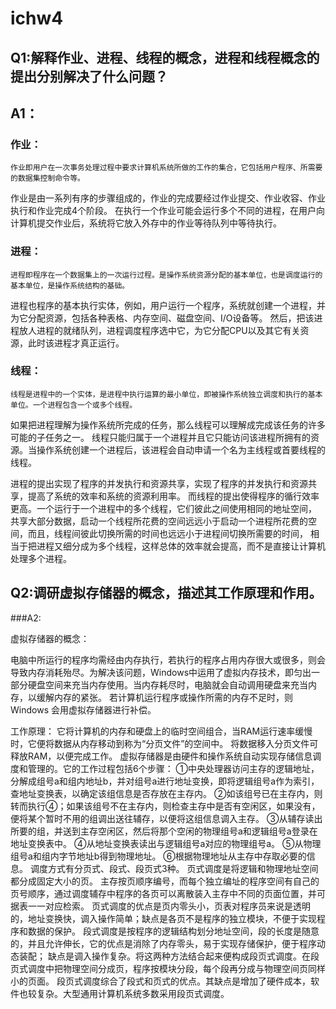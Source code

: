# ichw4

## Q1:解释作业、进程、线程的概念，进程和线程概念的提出分别解决了什么问题？

## A1：
### 作业：

    作业即用户在一次事务处理过程中要求计算机系统所做的工作的集合，它包括用户程序、所需要的数据集控制命令等。
作业是由一系列有序的步骤组成的，作业的完成要经过作业提交、作业收容、作业执行和作业完成4个阶段。
在执行一个作业可能会运行多个不同的进程，在用户向计算机提交作业后，系统将它放入外存中的作业等待队列中等待执行。

### 进程：

    进程即程序在一个数据集上的一次运行过程。是操作系统资源分配的基本单位，也是调度运行的基本单位，是操作系统结构的基础。
进程也程序的基本执行实体，例如，用户运行一个程序，系统就创建一个进程，并为它分配资源，包括各种表格、内存空间、磁盘空间、I/O设备等。
然后，把该进程放人进程的就绪队列，进程调度程序选中它，为它分配CPU以及其它有关资源，此时该进程才真正运行。


### 线程：
    线程是进程中的一个实体，是进程中执行运算的最小单位，即被操作系统独立调度和执行的基本单位。一个进程包含一个或多个线程。
如果把进程理解为操作系统所完成的任务，那么线程可以理解成完成该任务的许多可能的子任务之一。
线程只能归属于一个进程并且它只能访问该进程所拥有的资源。当操作系统创建一个进程后，该进程会自动申请一个名为主线程或首要线程的线程。



进程的提出实现了程序的并发执行和资源共享，实现了程序的并发执行和资源共享，提高了系统的效率和系统的资源利用率。
而线程的提出使得程序的循行效率更高。一个运行于一个进程中的多个线程，它们彼此之间使用相同的地址空间，
共享大部分数据，启动一个线程所花费的空间远远小于启动一个进程所花费的空间，而且，线程间彼此切换所需的时间也远远小于进程间切换所需要的时间，
相当于把进程又细分成为多个线程，这样总体的效率就会提高，而不是直接让计算机处理多个进程。

## Q2:调研虚拟存储器的概念，描述其工作原理和作用。

###A2:

虚拟存储器的概念：

电脑中所运行的程序均需经由内存执行，若执行的程序占用内存很大或很多，则会导致内存消耗殆尽。为解决该问题，Windows中运用了虚拟内存技术，即匀出一部分硬盘空间来充当内存使用。当内存耗尽时，电脑就会自动调用硬盘来充当内存，以缓解内存的紧张。
若计算机运行程序或操作所需的内存不足时，则 Windows 会用虚拟存储器进行补偿。

工作原理：
它将计算机的内存和硬盘上的临时空间组合，当RAM运行速率缓慢时，它便将数据从内存移动到称为“分页文件”的空间中。
将数据移入分页文件可释放RAM，以便完成工作。 
虚拟存储器是由硬件和操作系统自动实现存储信息调度和管理的。它的工作过程包括6个步骤：
①中央处理器访问主存的逻辑地址，分解成组号a和组内地址b，并对组号a进行地址变换，即将逻辑组号a作为索引，查地址变换表，以确定该组信息是否存放在主存内。
②如该组号已在主存内，则转而执行④；如果该组号不在主存内，则检查主存中是否有空闲区，如果没有，便将某个暂时不用的组调出送往辅存，以便将这组信息调入主存。
③从辅存读出所要的组，并送到主存空闲区，然后将那个空闲的物理组号a和逻辑组号a登录在地址变换表中。
④从地址变换表读出与逻辑组号a对应的物理组号a。
⑤从物理组号a和组内字节地址b得到物理地址。
⑥根据物理地址从主存中存取必要的信息。
调度方式有分页式、段式、段页式3种。
页式调度是将逻辑和物理地址空间都分成固定大小的页。
主存按页顺序编号，而每个独立编址的程序空间有自己的页号顺序，通过调度辅存中程序的各页可以离散装入主存中不同的页面位置，并可据表一一对应检索。
页式调度的优点是页内零头小，页表对程序员来说是透明的，地址变换快，调入操作简单；缺点是各页不是程序的独立模块，不便于实现程序和数据的保护。
段式调度是按程序的逻辑结构划分地址空间，段的长度是随意的，并且允许伸长，它的优点是消除了内存零头，易于实现存储保护，便于程序动态装配；
缺点是调入操作复杂。将这两种方法结合起来便构成段页式调度。在段页式调度中把物理空间分成页，程序按模块分段，每个段再分成与物理空间页同样小的页面。
段页式调度综合了段式和页式的优点。其缺点是增加了硬件成本，软件也较复杂。大型通用计算机系统多数采用段页式调度。
